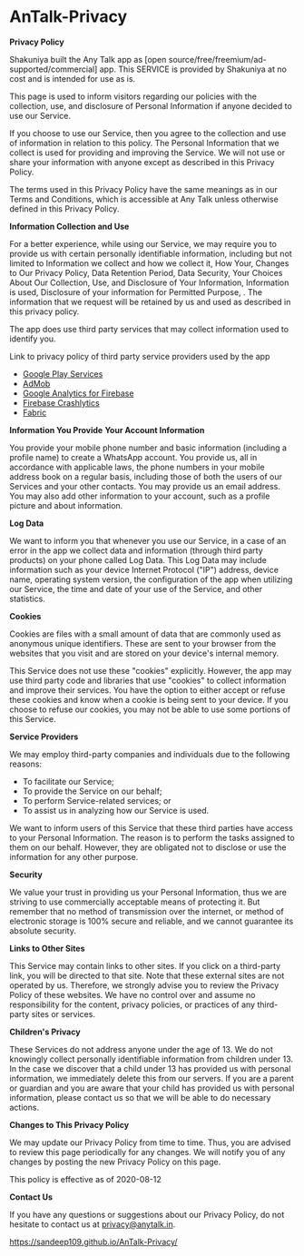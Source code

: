 # AnTalk-Privacy
**Privacy Policy**

Shakuniya built the Any Talk app as [open
source/free/freemium/ad-supported/commercial] app. This SERVICE is
provided by Shakuniya at no cost and is intended for use as is.

This page is used to inform visitors regarding our policies with the
collection, use, and disclosure of Personal Information if anyone
decided to use our Service.

If you choose to use our Service, then you agree to the collection and
use of information in relation to this policy. The Personal Information
that we collect is used for providing and improving the Service. We will
not use or share your information with anyone except as described in
this Privacy Policy.

The terms used in this Privacy Policy have the same meanings as in our
Terms and Conditions, which is accessible at Any Talk unless otherwise
defined in this Privacy Policy.

**Information Collection and Use**

For a better experience, while using our Service, we may require you to
provide us with certain personally identifiable information, including
but not limited to Information we collect and how we collect it, How
Your, Changes to Our Privacy Policy, Data Retention Period, Data
Security, Your Choices About Our Collection, Use, and Disclosure of Your
Information, Information is used, Disclosure of your information for
Permitted Purpose, . The information that we request will be retained by
us and used as described in this privacy policy.

The app does use third party services that may collect information used
to identify you.

Link to privacy policy of third party service providers used by the app

-   [Google Play Services](https://www.google.com/policies/privacy/)
-   [AdMob](https://support.google.com/admob/answer/6128543?hl=en)
-   [Google Analytics for
    Firebase](https://firebase.google.com/policies/analytics)
-   [Firebase Crashlytics](https://firebase.google.com/support/privacy/)
-   [Fabric](https://policies.google.com/privacy)

**Information You Provide**
******Your Account Information******

 You provide your mobile phone number and basic information 
 (including a profile name) to create a WhatsApp account.
 You provide us, all in accordance with applicable laws,
 the phone numbers in your mobile address book on a regular basis,
 including those of both the users of our Services and your other contacts.
 You may provide us an email address. You may also add other information 
 to your account, such as a profile picture and about information.


**Log Data**

We want to inform you that whenever you use our Service, in a case of an
error in the app we collect data and information (through third party
products) on your phone called Log Data. This Log Data may include
information such as your device Internet Protocol ("IP") address, device
name, operating system version, the configuration of the app when
utilizing our Service, the time and date of your use of the Service, and
other statistics.

**Cookies**

Cookies are files with a small amount of data that are commonly used as
anonymous unique identifiers. These are sent to your browser from the
websites that you visit and are stored on your device's internal memory.

This Service does not use these "cookies" explicitly. However, the app
may use third party code and libraries that use "cookies" to collect
information and improve their services. You have the option to either
accept or refuse these cookies and know when a cookie is being sent to
your device. If you choose to refuse our cookies, you may not be able to
use some portions of this Service.

**Service Providers**

We may employ third-party companies and individuals due to the following
reasons:

-   To facilitate our Service;
-   To provide the Service on our behalf;
-   To perform Service-related services; or
-   To assist us in analyzing how our Service is used.

We want to inform users of this Service that these third parties have
access to your Personal Information. The reason is to perform the tasks
assigned to them on our behalf. However, they are obligated not to
disclose or use the information for any other purpose.

**Security**

We value your trust in providing us your Personal Information, thus we
are striving to use commercially acceptable means of protecting it. But
remember that no method of transmission over the internet, or method of
electronic storage is 100% secure and reliable, and we cannot guarantee
its absolute security.

**Links to Other Sites**

This Service may contain links to other sites. If you click on a
third-party link, you will be directed to that site. Note that these
external sites are not operated by us. Therefore, we strongly advise you
to review the Privacy Policy of these websites. We have no control over
and assume no responsibility for the content, privacy policies, or
practices of any third-party sites or services.

**Children's Privacy**

These Services do not address anyone under the age of 13. We do not
knowingly collect personally identifiable information from children
under 13. In the case we discover that a child under 13 has provided us
with personal information, we immediately delete this from our servers.
If you are a parent or guardian and you are aware that your child has
provided us with personal information, please contact us so that we will
be able to do necessary actions.

**Changes to This Privacy Policy**

We may update our Privacy Policy from time to time. Thus, you are
advised to review this page periodically for any changes. We will notify
you of any changes by posting the new Privacy Policy on this page.

This policy is effective as of 2020-08-12

**Contact Us**

If you have any questions or suggestions about our Privacy Policy, do
not hesitate to contact us at privacy@anytalk.in.


https://sandeep109.github.io/AnTalk-Privacy/
